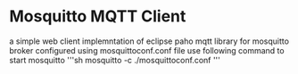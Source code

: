 # Mosquitto MQTT Client
a simple web client implemntation of eclipse paho mqtt library for 
mosquitto broker configured using mosquittoconf.conf file 
use following command to start mosquitto 
'''sh
mosquitto -c ./mosquittoconf.conf
'''
